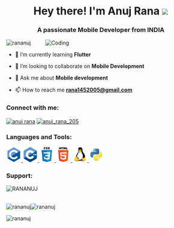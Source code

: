  <h1 align="center"> Hey there! I'm Anuj Rana <img src="https://media.giphy.com/media/hvRJCLFzcasrR4ia7z/giphy.gif" width="25px"/></h1>
<h3 align="center">A passionate Mobile Developer from INDIA </h3>
<img align="right" alt="Coding" width="400" src="https://media.tenor.com/rePDfDWO3XoAAAAd/hacking.gif">

<p align="left"> <img src="https://komarev.com/ghpvc/?username=rananuj&label=Profile%20views&color=0e75b6&style=flat" alt="rananuj" /> </p>

- 🌱 I’m currently learning **Flutter**

- 👯 I’m looking to collaborate on **Mobile Development**

- 💬 Ask me about **Mobile development**

- 📫 How to reach me **rana1452005@gmail.com**

<h3 align="left">Connect with me:</h3>
<p align="left">
<a href="https://linkedin.com/in/anujrana12" target="blank"><img align="center" src="https://raw.githubusercontent.com/rahuldkjain/github-profile-readme-generator/master/src/images/icons/Social/linked-in-alt.svg" alt="anuj rana" height="30" width="40" /></a>
<a href="https://instagram.com/anuj_rana_205" target="blank"><img align="center" src="https://raw.githubusercontent.com/rahuldkjain/github-profile-readme-generator/master/src/images/icons/Social/instagram.svg" alt="anuj_rana_205" height="30" width="40" /></a>
</p>

<h3 align="left">Languages and Tools:</h3>
<p align="left"> <a href="https://www.cprogramming.com/" target="_blank" rel="noreferrer"> <img src="https://raw.githubusercontent.com/devicons/devicon/master/icons/c/c-original.svg" alt="c" width="40" height="40"/> </a> <a href="https://www.w3schools.com/cpp/" target="_blank" rel="noreferrer"> <img src="https://raw.githubusercontent.com/devicons/devicon/master/icons/cplusplus/cplusplus-original.svg" alt="cplusplus" width="40" height="40"/> </a> <a href="https://www.w3schools.com/css/" target="_blank" rel="noreferrer"> <img src="https://raw.githubusercontent.com/devicons/devicon/master/icons/css3/css3-original-wordmark.svg" alt="css3" width="40" height="40"/> </a> <a href="https://www.w3.org/html/" target="_blank" rel="noreferrer"> <img src="https://raw.githubusercontent.com/devicons/devicon/master/icons/html5/html5-original-wordmark.svg" alt="html5" width="40" height="40"/> </a> <a href="https://www.linux.org/" target="_blank" rel="noreferrer"> <img src="https://raw.githubusercontent.com/devicons/devicon/master/icons/linux/linux-original.svg" alt="linux" width="40" height="40"/> </a> <a href="https://www.python.org" target="_blank" rel="noreferrer"> <img src="https://raw.githubusercontent.com/devicons/devicon/master/icons/python/python-original.svg" alt="python" width="40" height="40"/> </a> </p>

<h3 align="left">Support:</h3>
<p><a href="https://www.buymeacoffee.com/RANANUJ"> <img align="left" src="https://cdn.buymeacoffee.com/buttons/v2/default-yellow.png" height="40" width="210" alt="RANANUJ" /></a></p><br><br>


<p><img align="left" src="https://github-readme-stats.vercel.app/api/top-langs?username=rananuj&show_icons=true&locale=en&layout=compact" alt="rananuj" /></p>

<p>&nbsp;<img align="left" src="https://github-readme-stats.vercel.app/api?username=rananuj&show_icons=true&locale=en" alt="rananuj" /></p>

<p><img align="left" src="https://github-readme-streak-stats.herokuapp.com/?user=rananuj&" alt="rananuj" /></p>
